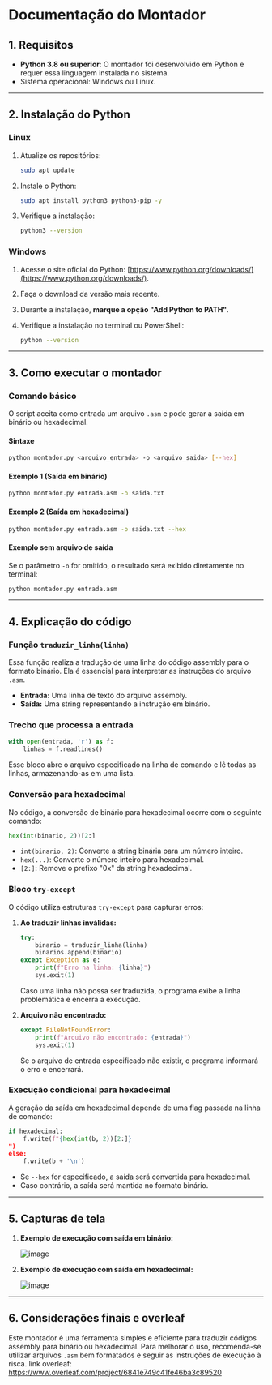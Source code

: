 # Documentação do Montador

## 1. Requisitos

* **Python 3.8 ou superior**: O montador foi desenvolvido em Python e requer essa linguagem instalada no sistema.
* Sistema operacional: Windows ou Linux.

---

## 2. Instalação do Python

### **Linux**

1. Atualize os repositórios:

   ```bash
   sudo apt update
   ```
2. Instale o Python:

   ```bash
   sudo apt install python3 python3-pip -y
   ```
3. Verifique a instalação:

   ```bash
   python3 --version
   ```

### **Windows**

1. Acesse o site oficial do Python: [https://www.python.org/downloads/](https://www.python.org/downloads/).
2. Faça o download da versão mais recente.
3. Durante a instalação, **marque a opção "Add Python to PATH"**.
4. Verifique a instalação no terminal ou PowerShell:

   ```bash
   python --version
   ```

---

## 3. Como executar o montador

### **Comando básico**

O script aceita como entrada um arquivo `.asm` e pode gerar a saída em binário ou hexadecimal.

#### **Sintaxe**

```bash
python montador.py <arquivo_entrada> -o <arquivo_saida> [--hex]
```

#### **Exemplo 1 (Saída em binário)**

```bash
python montador.py entrada.asm -o saida.txt
```

#### **Exemplo 2 (Saída em hexadecimal)**

```bash
python montador.py entrada.asm -o saida.txt --hex
```

#### **Exemplo sem arquivo de saída**

Se o parâmetro `-o` for omitido, o resultado será exibido diretamente no terminal:

```bash
python montador.py entrada.asm
```

---

## 4. Explicação do código

### **Função `traduzir_linha(linha)`**

Essa função realiza a tradução de uma linha do código assembly para o formato binário. Ela é essencial para interpretar as instruções do arquivo `.asm`.

* **Entrada:** Uma linha de texto do arquivo assembly.
* **Saída:** Uma string representando a instrução em binário.

### **Trecho que processa a entrada**

```python
with open(entrada, 'r') as f:
    linhas = f.readlines()
```

Esse bloco abre o arquivo especificado na linha de comando e lê todas as linhas, armazenando-as em uma lista.

### **Conversão para hexadecimal**

No código, a conversão de binário para hexadecimal ocorre com o seguinte comando:

```python
hex(int(binario, 2))[2:]
```

* `int(binario, 2)`: Converte a string binária para um número inteiro.
* `hex(...)`: Converte o número inteiro para hexadecimal.
* `[2:]`: Remove o prefixo "0x" da string hexadecimal.

### **Bloco `try-except`**

O código utiliza estruturas `try-except` para capturar erros:

1. **Ao traduzir linhas inválidas:**

   ```python
   try:
       binario = traduzir_linha(linha)
       binarios.append(binario)
   except Exception as e:
       print(f"Erro na linha: {linha}")
       sys.exit(1)
   ```

   Caso uma linha não possa ser traduzida, o programa exibe a linha problemática e encerra a execução.

2. **Arquivo não encontrado:**

   ```python
   except FileNotFoundError:
       print(f"Arquivo não encontrado: {entrada}")
       sys.exit(1)
   ```

   Se o arquivo de entrada especificado não existir, o programa informará o erro e encerrará.

### **Execução condicional para hexadecimal**

A geração da saída em hexadecimal depende de uma flag passada na linha de comando:

```python
if hexadecimal:
    f.write(f"{hex(int(b, 2))[2:]}
")
else:
    f.write(b + '\n')
```

* Se `--hex` for especificado, a saída será convertida para hexadecimal.
* Caso contrário, a saída será mantida no formato binário.

---

## 5. Capturas de tela

1. **Exemplo de execução com saída em binário:**

   ![image](https://github.com/user-attachments/assets/99ecb9c7-2297-4fa5-999a-d4caa0da43d1)


2. **Exemplo de execução com saída em hexadecimal:**

   ![image](https://github.com/user-attachments/assets/a3bf25ec-2e6a-473f-bfc2-0d928598030f)


---

## 6. Considerações finais e overleaf

Este montador é uma ferramenta simples e eficiente para traduzir códigos assembly para binário ou hexadecimal. Para melhorar o uso, recomenda-se utilizar arquivos `.asm` bem formatados e seguir as instruções de execução à risca.
link overleaf: https://www.overleaf.com/project/6841e749c41fe46ba3c89520
